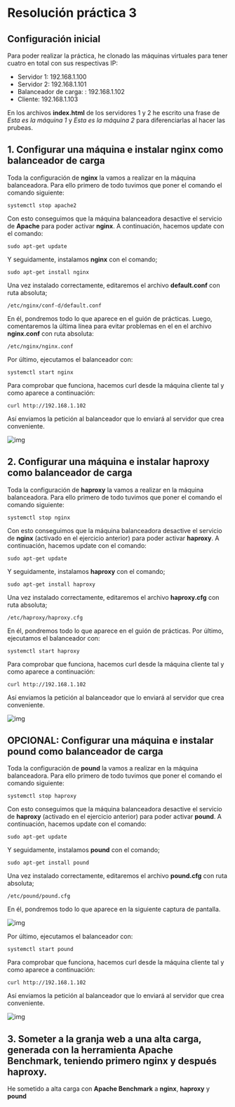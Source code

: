 # Resolución práctica 3

## Configuración inicial

Para poder realizar la práctica, he clonado las máquinas virtuales para tener cuatro en total con sus respectivas IP:

* Servidor 1: 192.168.1.100
* Servidor 2: 192.168.1.101
* Balanceador de carga: : 192.168.1.102
* Cliente: 192.168.1.103

En los archivos **index.html** de los servidores 1 y 2 he escrito una frase de *Esta es la máquina 1* y *Esta es la máquina 2* para diferenciarlas al hacer las prubeas.

## 1. Configurar una máquina e instalar nginx como balanceador de carga

Toda la configuración de **nginx** la vamos a realizar en la máquina balanceadora. Para ello primero de todo tuvimos que poner el comando el comando siguiente:

```shell
systemctl stop apache2

```

Con esto conseguimos que la máquina balanceadora desactive el servicio de **Apache** para poder activar **nginx**. A continuación, hacemos update con el comando:

```shell
sudo apt-get update

```

Y seguidamente, instalamos **nginx** con el comando;

```shell
sudo apt-get install nginx

```

Una vez instalado correctamente, editaremos el archivo **default.conf** con ruta absoluta;

```shell
/etc/nginx/conf-d/default.conf

```

En él, pondremos todo lo que aparece en el guión de prácticas. Luego, comentaremos la última línea para evitar problemas en el en el archivo **nginx.conf** con ruta absoluta:
```shell
/etc/nginx/nginx.conf

```

Por último, ejecutamos el balanceador con:

```shell
systemctl start nginx

```

Para comprobar que funciona, hacemos curl desde la máquina cliente tal y como aparece a continuación:

```shell
curl http://192.168.1.102

```
Así enviamos la petición al balanceador que lo enviará al servidor que crea conveniente.

![img](https://i.imgur.com/WOUx9YN.jpg)


## 2. Configurar una máquina e instalar haproxy como balanceador de carga


Toda la configuración de **haproxy** la vamos a realizar en la máquina balanceadora. Para ello primero de todo tuvimos que poner el comando el comando siguiente:

```shell
systemctl stop nginx

```

Con esto conseguimos que la máquina balanceadora desactive el servicio de **nginx** (activado en el ejercicio anterior) para poder activar **haproxy**. A continuación, hacemos update con el comando:

```shell
sudo apt-get update

```

Y seguidamente, instalamos **haproxy** con el comando;

```shell
sudo apt-get install haproxy

```

Una vez instalado correctamente, editaremos el archivo **haproxy.cfg** con ruta absoluta;

```shell
/etc/haproxy/haproxy.cfg

```

En él, pondremos todo lo que aparece en el guión de prácticas. Por último, ejecutamos el balanceador con:

```shell
systemctl start haproxy

```

Para comprobar que funciona, hacemos curl desde la máquina cliente tal y como aparece a continuación:

```shell
curl http://192.168.1.102

```
Así enviamos la petición al balanceador que lo enviará al servidor que crea conveniente.

![img](https://i.imgur.com/iJarEHU.jpg)

## OPCIONAL: Configurar una máquina e instalar pound como balanceador de carga


Toda la configuración de **pound** la vamos a realizar en la máquina balanceadora. Para ello primero de todo tuvimos que poner el comando el comando siguiente:

```shell
systemctl stop haproxy

```

Con esto conseguimos que la máquina balanceadora desactive el servicio de **haproxy** (activado en el ejercicio anterior) para poder activar **pound**. A continuación, hacemos update con el comando:

```shell
sudo apt-get update

```

Y seguidamente, instalamos **pound** con el comando;

```shell
sudo apt-get install pound

```

Una vez instalado correctamente, editaremos el archivo **pound.cfg** con ruta absoluta;

```shell
/etc/pound/pound.cfg

```

En él, pondremos todo lo que aparece en la siguiente captura de pantalla. 

![img](https://i.imgur.com/A55Fxvj.jpg)

Por último, ejecutamos el balanceador con:

```shell
systemctl start pound

```

Para comprobar que funciona, hacemos curl desde la máquina cliente tal y como aparece a continuación:

```shell
curl http://192.168.1.102

```
Así enviamos la petición al balanceador que lo enviará al servidor que crea conveniente.

![img](https://i.imgur.com/Q1mDHT9.jpg)


## 3. Someter a la granja web a una alta carga, generada con la herramienta Apache Benchmark, teniendo primero nginx y después haproxy.

He sometido a alta carga con **Apache Benchmark** a **nginx**, **haproxy** y **pound**



